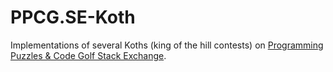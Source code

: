 # PPCG.SE-Koth
Implementations of several Koths (king of the hill contests) on [Programming Puzzles &amp; Code Golf Stack Exchange](http://codegolf.stackexchange.com/questions/tagged/king-of-the-hill).
